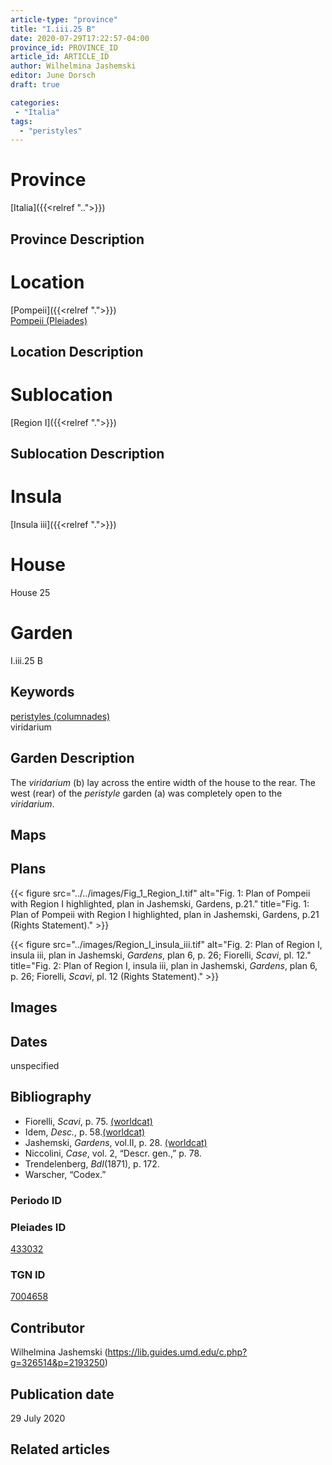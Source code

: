 ```yaml
---
article-type: "province"
title: "I.iii.25 B"
date: 2020-07-29T17:22:57-04:00
province_id: PROVINCE_ID
article_id: ARTICLE_ID
author: Wilhelmina Jashemski
editor: June Dorsch
draft: true

categories:
 - "Italia"
tags:
  - "peristyles"
---
```


# Province

[Italia]({{<relref "..">}})

## Province Description

<!-- DESCRIPTION -->


# Location

[Pompeii]({{<relref ".">}}) \
[Pompeii (Pleiades)](https://pleiades.stoa.org/places/433032)

## Location Description

<!-- LEAVE THIS BLANK FOR NOW -->

# Sublocation

[Region I]({{<relref ".">}})

## Sublocation Description

<!-- DESCRIPTION -->

# Insula

[Insula iii]({{<relref ".">}})

# House

House 25

# Garden

I.iii.25 B

## Keywords

[peristyles (columnades)](http://vocab.getty.edu/page/aat/300004029) \
viridarium

## Garden Description

The *viridarium* (b) lay across the entire width of the house to the rear. The west (rear) of the *peristyle* garden (a) was completely open to the *viridarium*.

## Maps

<!--
OLD WAY (DO NOT USE)
![alt_text](../../images/image_name.ext)
*CAPTION*

NEW WAY ↓↓↓↓
{{< figure src="../../images/image_name.ext" alt="ALT_TEXT" title="CAPTION" >}}
-->

## Plans

{{< figure src="../../images/Fig_1_Region_I.tif" alt="Fig. 1: Plan of Pompeii with Region I highlighted, plan in Jashemski, Gardens, p.21." title="Fig. 1: Plan of Pompeii with Region I highlighted, plan in Jashemski, Gardens, p.21 (Rights Statement)." >}}

{{< figure src="../images/Region_I_insula_iii.tif" alt="Fig. 2: Plan of Region I, insula iii, plan in Jashemski, *Gardens*, plan 6, p. 26; Fiorelli,
*Scavi*, pl. 12." title="Fig. 2: Plan of Region I, insula iii, plan in Jashemski, *Gardens*, plan 6, p. 26; Fiorelli,
*Scavi*, pl. 12 (Rights Statement)." >}}

## Images


## Dates

unspecified

## Bibliography

* Fiorelli, *Scavi*, p. 75. [(worldcat)](http://www.worldcat.org/oclc/249024903)
* Idem, *Desc.*, p. 58.[(worldcat)](http://www.worldcat.org/oclc/908272023)
* Jashemski, *Gardens*, vol.II, p. 28. [(worldcat)](http://www.worldcat.org/oclc/921816405)
* Niccolini, *Case*, vol. 2, “Descr. gen.,” p. 78.
* Trendelenberg, *BdI*(1871), p. 172.
* Warscher, “Codex.”

### Periodo ID

<!-- [PERIODO_ID](https://pleiades.stoa.org/places/PLEIADES_ID) -->

### Pleiades ID

[433032](https://pleiades.stoa.org/places/433032)

### TGN ID

[7004658](http://vocab.getty.edu/page/tgn/7004658)

## Contributor

Wilhelmina Jashemski (https://lib.guides.umd.edu/c.php?g=326514&p=2193250)

## Publication date

29 July 2020

## Related articles

<!-- Links to other related articles. Leave blank for now -->

